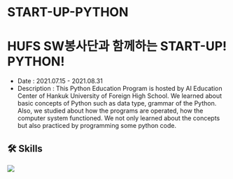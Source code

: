 # START-UP-PYTHON
# HUFS SW봉사단과 함께하는 START-UP! PYTHON!
- Date : 2021.07.15 - 2021.08.31
- Description : This Python Education Program is hosted by AI Education Center of Hankuk University of Foreign High School. We learned about basic concepts of Python such as data type, grammar of the Python. Also, we studied about how the programs are operated, how the computer system functioned. We not only learned about the concepts but also practiced by programming some python code.

## 🛠 Skills
<img src="https://img.shields.io/badge/Python-3776AB?style=flat-square&logo=Python&logoColor=white"/>
